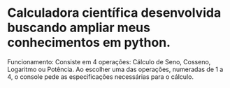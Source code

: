 # Calculadora científica desenvolvida buscando ampliar meus conhecimentos em python.
Funcionamento: Consiste em 4 operações: Cálculo de Seno, Cosseno, Logaritmo ou Potência.
Ao escolher uma das operações, numeradas de 1 a 4, o console pede as especificações necessárias para o cálculo.
